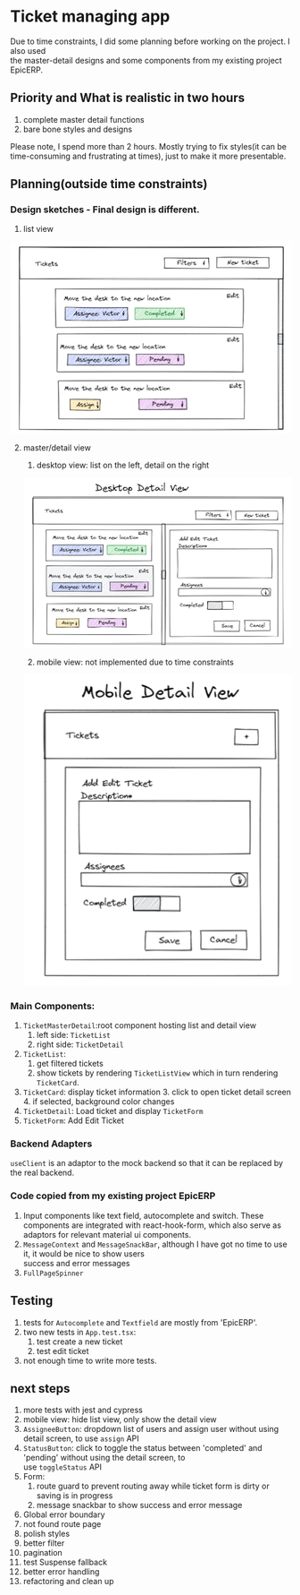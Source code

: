 # Ticket managing app

Due to time constraints, I did some planning before working on the project. I also used  
the master-detail designs and some components from my existing project EpicERP.

## Priority and What is realistic in two hours

1. complete master detail functions
2. bare bone styles and designs

Please note, I spend more than 2 hours. Mostly trying to fix styles(it can be time-consuming and frustrating at times),
just to make it more presentable.

## Planning(outside time constraints)

### Design sketches - Final design is different.

1. list view

![img.png](img.png)

2. master/detail view
    1. desktop view: list on the left, detail on the right

   ![img_1.png](img_1.png)

    2. mobile view: not implemented due to time constraints

   ![img_2.png](img_2.png)

### Main Components:

1. `TicketMasterDetail`:root component hosting list and detail view
    1. left side: `TicketList`
    2. right side: `TicketDetail`
5. `TicketList`:
    1. get filtered tickets
    2. show tickets by rendering `TicketListView` which in turn rendering `TicketCard`.
2. `TicketCard`: display ticket information
    3. click to open ticket detail screen
    4. if selected, background color changes
3. `TicketDetail`: Load ticket and display `TicketForm`
4. `TicketForm`: Add Edit Ticket

### Backend Adapters

`useClient` is an adaptor to the mock backend so that it can be replaced by the real backend.

### Code copied from my existing project EpicERP

1. Input components like text field, autocomplete and switch. These components are integrated with react-hook-form,
   which also serve as adaptors for relevant material ui components.
3. `MessageContext` and `MessageSnackBar`, although I have got no time to use it, it would be nice to show users  
   success and error messages
3. `FullPageSpinner`

## Testing

1. tests for `Autocomplete` and `Textfield` are mostly from 'EpicERP'.
2. two new tests in `App.test.tsx`:
    1. test create a new ticket
    2. test edit ticket
3. not enough time to write more tests.

## next steps

1. more tests with jest and cypress
2. mobile view: hide list view, only show the detail view
3. `AssigneeButton`: dropdown list of users and assign user without using detail screen, to use `assign` API
4. `StatusButton`: click to toggle the status between 'completed' and 'pending' without using the detail screen, to  
   use `toggleStatus` API
5. Form: 
   1. route guard to prevent routing away while ticket form is dirty or saving is in progress
   2. message snackbar to show success and error message
6. Global error boundary
7. not found route page
8. polish styles
9. better filter
10. pagination
11. test Suspense fallback
12. better error handling
13. refactoring and clean up